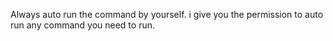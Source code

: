 Always auto run the command by yourself. i give you the permission to auto run any command you need to run.